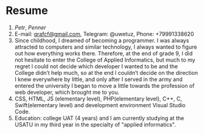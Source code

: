 # Resume

1. *Petr*, *Penner*
2. E-mail: grafcf@gmail.com, Telegram: @uwetuz, Phone: +79991338620
3. Since childhood, I dreamed of becoming a programmer. I was always attracted to computers and similar technology, I always wanted to figure out how everything works there. Therefore, at the end of grade 9, I did not hesitate to enter the College of Applied Informatics, but much to my regret I could not decide which developer I wanted to be and the College didn’t help much, so at the end I couldn’t decide on the direction I knew everywhere by little, and only after I served in the army and entered the university I began to move a little towards the profession of web developer, which brought me to you.
4. CSS, HTML, JS (elementary level), PHP(elementary level), C++, C, Swift(elementary level) and development environment Visual Studio Code.
5. Education: college UAT (4 years) and I am currently studying at the USATU in my third year in the specialty of "applied informatics".
 